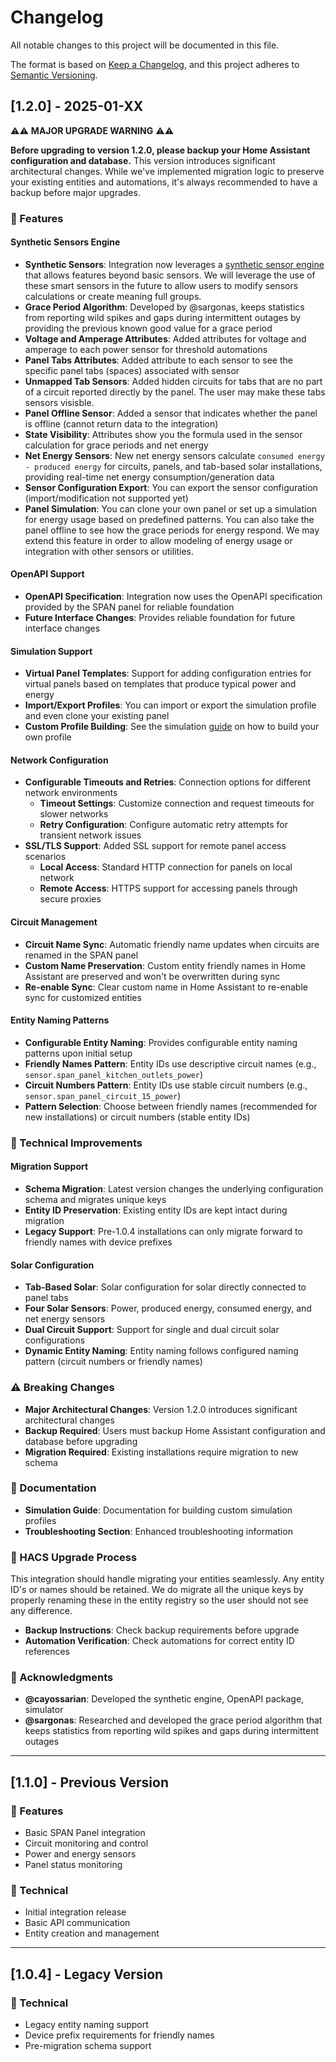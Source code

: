 # Changelog

All notable changes to this project will be documented in this file.

The format is based on [Keep a Changelog](https://keepachangelog.com/en/1.0.0/), and this project adheres to
[Semantic Versioning](https://semver.org/spec/v2.0.0.html).

## [1.2.0] - 2025-01-XX

⚠️⚠️ **MAJOR UPGRADE WARNING** ⚠️⚠️

**Before upgrading to version 1.2.0, please backup your Home Assistant configuration and database.** This version introduces significant architectural changes.
While we've implemented migration logic to preserve your existing entities and automations, it's always recommended to have a backup before major upgrades.

### 🚀 Features

#### Synthetic Sensors Engine

- **Synthetic Sensors**: Integration now leverages a [synthetic sensor engine](https://github.com/LegoTypes/ha-synthetic-sensors) that allows features beyond
  basic sensors. We will leverage the use of these smart sensors in the future to allow users to modify sensors calculations or create meaning full groups.
- **Grace Period Algorithm**: Developed by @sargonas, keeps statistics from reporting wild spikes and gaps during intermittent outages by providing the previous
  known good value for a grace period
- **Voltage and Amperage Attributes**: Added attributes for voltage and amperage to each power sensor for threshold automations
- **Panel Tabs Attributes**: Added attribute to each sensor to see the specific panel tabs (spaces) associated with sensor
- **Unmapped Tab Sensors**: Added hidden circuits for tabs that are no part of a circuit reported directly by the panel. The user may make these tabs sensors
  visisble.
- **Panel Offline Sensor**: Added a sensor that indicates whether the panel is offline (cannot return data to the integration)
- **State Visibility**: Attributes show you the formula used in the sensor calculation for grace periods and net energy
- **Net Energy Sensors**: New net energy sensors calculate `consumed energy - produced energy` for circuits, panels, and tab-based solar installations,
  providing real-time net energy consumption/generation data
- **Sensor Configuration Export**: You can export the sensor configuration (import/modification not supported yet)
- **Panel Simulation**: You can clone your own panel or set up a simulation for energy usage based on predefined patterns. You can also take the panel offline
  to see how the grace periods for energy respond. We may extend this feature in order to allow modeling of energy usage or integration with other sensors or
  utilities.

#### OpenAPI Support

- **OpenAPI Specification**: Integration now uses the OpenAPI specification provided by the SPAN panel for reliable foundation
- **Future Interface Changes**: Provides reliable foundation for future interface changes

#### Simulation Support

- **Virtual Panel Templates**: Support for adding configuration entries for virtual panels based on templates that produce typical power and energy
- **Import/Export Profiles**: You can import or export the simulation profile and even clone your existing panel
- **Custom Profile Building**: See the simulation [guide](https://github.com/SpanPanel/span-panel-api/blob/main/docs/simulation.md) on how to build your own
  profile

#### Network Configuration

- **Configurable Timeouts and Retries**: Connection options for different network environments
  - **Timeout Settings**: Customize connection and request timeouts for slower networks
  - **Retry Configuration**: Configure automatic retry attempts for transient network issues
- **SSL/TLS Support**: Added SSL support for remote panel access scenarios
  - **Local Access**: Standard HTTP connection for panels on local network
  - **Remote Access**: HTTPS support for accessing panels through secure proxies

#### Circuit Management

- **Circuit Name Sync**: Automatic friendly name updates when circuits are renamed in the SPAN panel
- **Custom Name Preservation**: Custom entity friendly names in Home Assistant are preserved and won't be overwritten during sync
- **Re-enable Sync**: Clear custom name in Home Assistant to re-enable sync for customized entities

#### Entity Naming Patterns

- **Configurable Entity Naming**: Provides configurable entity naming patterns upon initial setup
- **Friendly Names Pattern**: Entity IDs use descriptive circuit names (e.g., `sensor.span_panel_kitchen_outlets_power`)
- **Circuit Numbers Pattern**: Entity IDs use stable circuit numbers (e.g., `sensor.span_panel_circuit_15_power`)
- **Pattern Selection**: Choose between friendly names (recommended for new installations) or circuit numbers (stable entity IDs)

### 🔧 Technical Improvements

#### Migration Support

- **Schema Migration**: Latest version changes the underlying configuration schema and migrates unique keys
- **Entity ID Preservation**: Existing entity IDs are kept intact during migration
- **Legacy Support**: Pre-1.0.4 installations can only migrate forward to friendly names with device prefixes

#### Solar Configuration

- **Tab-Based Solar**: Solar configuration for solar directly connected to panel tabs
- **Four Solar Sensors**: Power, produced energy, consumed energy, and net energy sensors
- **Dual Circuit Support**: Support for single and dual circuit solar configurations
- **Dynamic Entity Naming**: Entity naming follows configured naming pattern (circuit numbers or friendly names)

### ⚠️ Breaking Changes

- **Major Architectural Changes**: Version 1.2.0 introduces significant architectural changes
- **Backup Required**: Users must backup Home Assistant configuration and database before upgrading
- **Migration Required**: Existing installations require migration to new schema

### 📝 Documentation

- **Simulation Guide**: Documentation for building custom simulation profiles
- **Troubleshooting Section**: Enhanced troubleshooting information

### 🔄 HACS Upgrade Process

This integration should handle migrating your entities seamlessly. Any entity ID's or names should be retained. We do migrate all the unique keys by properly
renaming these in the entity registry so the user should not see any difference.

- **Backup Instructions**: Check backup requirements before upgrade
- **Automation Verification**: Check automations for correct entity ID references

### 👥 Acknowledgments

- **@cayossarian**: Developed the synthetic engine, OpenAPI package, simulator
- **@sargonas**: Researched and developed the grace period algorithm that keeps statistics from reporting wild spikes and gaps during intermittent outages

---

## [1.1.0] - Previous Version

### 🚀 Features

- Basic SPAN Panel integration
- Circuit monitoring and control
- Power and energy sensors
- Panel status monitoring

### 🔧 Technical

- Initial integration release
- Basic API communication
- Entity creation and management

---

## [1.0.4] - Legacy Version

### 🔧 Technical

- Legacy entity naming support
- Device prefix requirements for friendly names
- Pre-migration schema support
